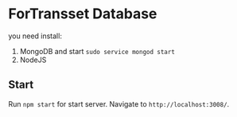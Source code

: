 # ForTransset Database

you need install:
1. MongoDB and start `sudo service mongod start`
2. NodeJS

## Start

Run `npm start` for start server. Navigate to `http://localhost:3008/`.
